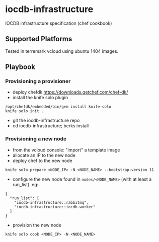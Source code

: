 # iocdb-infrastructure

IOCDB infrastructure specification (chef cookbook)

## Supported Platforms

Tested in terremark vcloud using ubuntu 1404 images.

## Playbook

### Provisioning a provisioner
- deploy chefdk https://downloads.getchef.com/chef-dk/
- install the knife solo plugin
```
/opt/chefdk/embedded/bin/gem install knife-solo
knife solo init .
```
- git the iocdb-infrastructure repo
- cd iocdb-infrastructure; berks install

### Provisioning a new node
- from the vcloud console: "import" a template image
- allocate an IP to the new node
- deploy chef to the new node
```
knife solo prepare <NODE_IP> -N <NODE_NAME> --bootstrap-version 11
```
- configure the new node found in `nodes/<NODE_NAME>`
(with at least a run\_list). eg:
```
{
  "run_list": [
    "iocdb-infrastructure::rabbitmq",
    "iocdb-infrastructure::iocdb-worker"
  ]
}
```
- provision the new node
```
knife solo cook <NODE_IP> -N <NODE_NAME>
```

